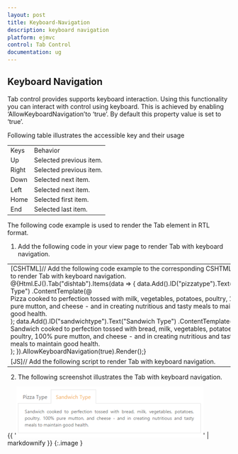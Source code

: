 ```yaml
---
layout: post
title: Keyboard-Navigation
description: keyboard navigation
platform: ejmvc
control: Tab Control
documentation: ug
---
```


## Keyboard Navigation

Tab control provides supports keyboard interaction. Using this functionality you can interact with control using keyboard. This is achieved by enabling ‘AllowKeyboardNavigation’to ‘true’. By default this property value is set to ‘true’.

Following table illustrates the accessible key and their usage

<table>
<tr>
<td>
Keys</td><td>
Behavior</td></tr>
<tr>
<td>
Up</td><td>
Selected previous item.</td></tr>
<tr>
<td>
Right</td><td>
Selected previous item.</td></tr>
<tr>
<td>
Down</td><td>
Selected next item.</td></tr>
<tr>
<td>
Left</td><td>
Selected next item.</td></tr>
<tr>
<td>
Home</td><td>
Selected first item.</td></tr>
<tr>
<td>
End</td><td>
Selected last item.</td></tr>
</table>
The following code example is used to render the Tab element in RTL format. 

1. Add the following code in your view page to render Tab with keyboard navigation.



<table>
<tr>
<td>
[CSHTML]// Add the following code example to the corresponding CSHTML page to render Tab with keyboard navigation.<div style="width:550px">    @{Html.EJ().Tab("dishtab").Items(data =>           {               data.Add().ID("pizzatype").Text("Pizza Type")                   .ContentTemplate(@<div>                       Pizza cooked to perfection tossed with milk, vegetables, potatoes, poultry, 100% pure mutton, and cheese - and in creating nutritious and tasty meals to maintain good health.                   </div>);               data.Add().ID("sandwichtype").Text("Sandwich Type")                   .ContentTemplate(@<div>Sandwich cooked to perfection tossed with bread, milk, vegetables, potatoes, poultry, 100% pure mutton, and cheese - and in creating nutritious and tasty meals to maintain good health.               </div>);           }).AllowKeyboardNavigation(true).Render();}</div></td></tr>
<tr>
<td>
[JS]// Add the following script to render Tab with keyboard navigation.<script type="text/javascript">        $(function () {        //Control focus key        $(document).on("keydown", function (e) {            if (e.altKey && e.keyCode === 74) {                // j- key code.                $("#dishtab ul a").focus();            }        });        });    </script></td></tr>
</table>




2. The following screenshot illustrates the Tab with keyboard navigation.

{{ '![](Keyboard-Navigation_images/Keyboard-Navigation_img1.png)' | markdownify }}
{:.image }


